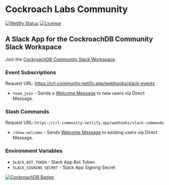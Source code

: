 # Cockroach Labs Community

[![Netlify Status](https://api.netlify.com/api/v1/badges/d041f651-17bf-4783-80f2-19446cf9810c/deploy-status)](https://app.netlify.com/sites/crl-community/deploys)
[![License](https://img.shields.io/badge/License-Apache_2.0-blue.svg)](https://opensource.org/licenses/Apache-2.0)

## A Slack App for the CockroachDB Community Slack Workspace

Join the [CockroachDB Community Slack Workspace](https://www.cockroachlabs.com/join-community/).

### Event Subscriptions

Request URL: https://crl-community.netlify.app/webhooks/slack-events

- `team_join` - Sends a [Welcome Message](/netlify/lib/slack-welcome.js) to new users via Direct Message.

### Slash Commands

Request URL: `https://crl-community.netlify.app/webhooks/slack-commands`

- `/show-welcome` - Sends [Welcome Message](/netlify/lib/slack-welcome.js) to existing users via Direct Message.

### Environment Variables

- `SLACK_BOT_TOKEN` - Slack App Bot Token
- `SLACK_SIGNING_SECRET` - Slack App Signing Secret

[![CockroachDB Badge](https://crl-community.netlify.app/badge)](https://www.cockroachlabs.com)
